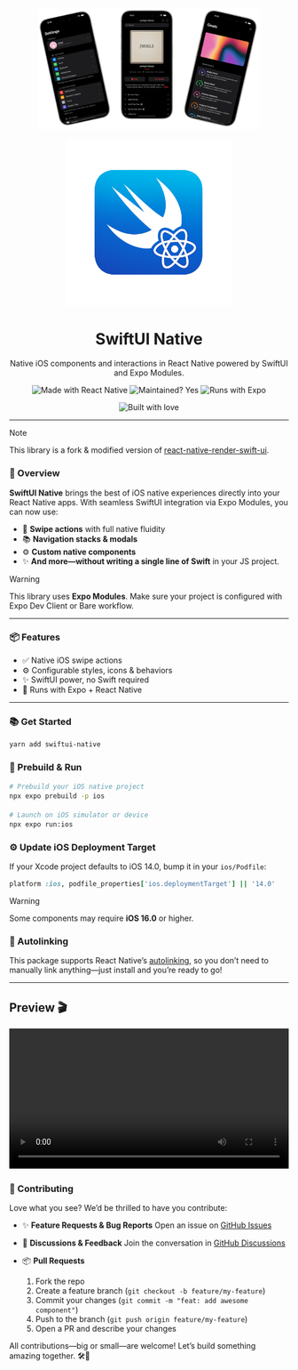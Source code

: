 <p align="center">
  <img src="./assets/mockup.png" alt="SwiftUI Native Logo" width="400px" />
</p>
<p align="center">
  <img src="./assets/swiftui-rn-logo.png" alt="SwiftUI Native Logo" width="300px" />
</p>

<div align="center">
<h1>SwiftUI Native</h1>
Native iOS components and interactions in React Native powered by SwiftUI and Expo Modules.

</div>

<p align="center">
  <img src="https://img.shields.io/badge/Made_with-React_Native-blue" alt="Made with React Native" />
  <img src="https://img.shields.io/badge/Maintained%3F-yes-green.svg" alt="Maintained? Yes" />
  <img src="https://img.shields.io/badge/Runs%20with%20Expo-4630EB.svg?style=flat-square&logo=EXPO&labelColor=f3f3f3&logoColor=000" alt="Runs with Expo" />
</p>

<p align="center">
  <img src="http://forthebadge.com/images/badges/built-with-love.svg" alt="Built with love" width="120px" />
</p>

---

> [!NOTE]
> This library is a fork & modified version of [react-native-render-swift-ui](https://www.google.com/url?sa=t&source=web&rct=j&opi=89978449&url=https://github.com/Pflaumenbaum/react-native-render-swift-ui&ved=2ahUKEwi7ovKztfSMAxW-FlkFHVYLGTMQFnoECBsQAQ&usg=AOvVaw2FdxXdPVWD8LF1q5M7knrC).

### 📝 Overview

**SwiftUI Native** brings the best of iOS native experiences directly into your React Native apps. With seamless SwiftUI integration via Expo Modules, you can now use:

- 🚩 **Swipe actions** with full native fluidity
- 📚 **Navigation stacks & modals**
- ⚙️ **Custom native components**
- ✨ **And more—without writing a single line of Swift** in your JS project.

> [!WARNING]
> This library uses **Expo Modules**. Make sure your project is configured with Expo Dev Client or Bare workflow.

---

### 📦 Features

- ✅ Native iOS swipe actions
- ⚙️ Configurable styles, icons & behaviors
- ✨ SwiftUI power, no Swift required
- 📱 Runs with Expo + React Native

---

### 📚 Get Started

```bash
yarn add swiftui-native
```

### 🚀 Prebuild & Run

```bash
# Prebuild your iOS native project
npx expo prebuild -p ios

# Launch on iOS simulator or device
npx expo run:ios
```

### ⚙️ Update iOS Deployment Target

If your Xcode project defaults to iOS 14.0, bump it in your `ios/Podfile`:

```ruby
platform :ios, podfile_properties['ios.deploymentTarget'] || '14.0'
```

> [!WARNING]
> Some components may require **iOS 16.0** or higher.

### 🔗 Autolinking

This package supports React Native’s [autolinking](https://github.com/react-native-community/cli/blob/master/docs/autolinking.md), so you don’t need to manually link anything—just install and you’re ready to go!

---


## Preview 🎬

<video controls width="100%">
  <source src="./assets/recording.mov" type="video/mp4" />
  🛑 Whoops—your browser doesn’t support the video tag!
</video>




### 🤝 Contributing

Love what you see? We’d be thrilled to have you contribute:

- ✨ **Feature Requests & Bug Reports**
  Open an issue on [GitHub Issues](https://github.com/rit3zh/swiftui-native/issues)

- 💬 **Discussions & Feedback**
  Join the conversation in [GitHub Discussions](https://github.com/rit3zh/swiftui-native/discussions)

- 📦 **Pull Requests**
  1. Fork the repo
  2. Create a feature branch (`git checkout -b feature/my-feature`)
  3. Commit your changes (`git commit -m "feat: add awesome component"`)
  4. Push to the branch (`git push origin feature/my-feature`)
  5. Open a PR and describe your changes

All contributions—big or small—are welcome! Let’s build something amazing together. 🛠️🎉
